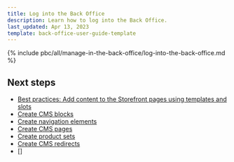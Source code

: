 ```yaml
---
title: Log into the Back Office
description: Learn how to log into the Back Office.
last_updated: Apr 13, 2023
template: back-office-user-guide-template
---
```


{% include pbc/all/manage-in-the-back-office/log-into-the-back-office.md %} <!-- To edit, see /_includes/pbc/all/manage-in-the-back-office/log-into-the-back-office.md -->

## Next steps

* [Best practices: Add content to the Storefront pages using templates and slots]()
* [Create CMS blocks](/docs/pbc/all/content-management-system/{{page.version}}/manage-in-the-back-office/blocks/create-cms-blocks.html)
* [Create navigation elements](/docs/pbc/all/content-management-system/202212.0/manage-in-the-back-office/navigation/create-navigation-elements.html)
* [Create CMS pages](/docs/pbc/all/content-management-system/202212.0/manage-in-the-back-office/pages/create-cms-pages.html)
* [Create product sets](/docs/pbc/all/content-management-system/202212.0/manage-in-the-back-office/product-sets/create-product-sets.html)
* [Create CMS redirects](/docs/pbc/all/content-management-system/202212.0/manage-in-the-back-office/redirects/create-cms-redirects.html)
* []

